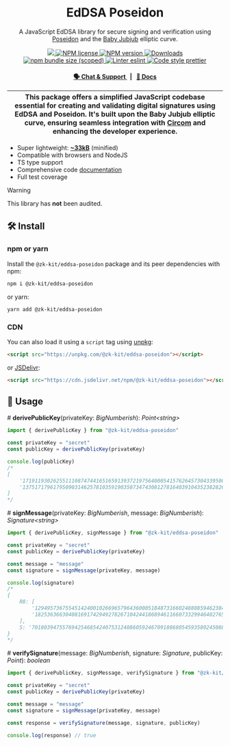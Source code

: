 <p align="center">
    <h1 align="center">
        EdDSA Poseidon
    </h1>
    <p align="center">A JavaScript EdDSA library for secure signing and verification using  <a href="https://www.poseidon-hash.info">Poseidon</a> and the <a href="https://eips.ethereum.org/EIPS/eip-2494">Baby Jubjub</a> elliptic curve.</p>
</p>

<p align="center">
    <a href="https://github.com/privacy-scaling-explorations/zk-kit">
        <img src="https://img.shields.io/badge/project-zk--kit-blue.svg?style=flat-square">
    </a>
    <a href="https://github.com/privacy-scaling-explorations/zk-kit/tree/main/packages/eddsa-poseidon/LICENSE">
        <img alt="NPM license" src="https://img.shields.io/npm/l/%40zk-kit%2Feddsa-poseidon?style=flat-square">
    </a>
    <a href="https://www.npmjs.com/package/@zk-kit/eddsa-poseidon">
        <img alt="NPM version" src="https://img.shields.io/npm/v/@zk-kit/eddsa-poseidon?style=flat-square" />
    </a>
    <a href="https://npmjs.org/package/@zk-kit/eddsa-poseidon">
        <img alt="Downloads" src="https://img.shields.io/npm/dm/@zk-kit/eddsa-poseidon.svg?style=flat-square" />
    </a>
    <a href="https://bundlephobia.com/package/@zk-kit/eddsa-poseidon">
        <img alt="npm bundle size (scoped)" src="https://img.shields.io/bundlephobia/minzip/@zk-kit/eddsa-poseidon" />
    </a>
    <a href="https://eslint.org/">
        <img alt="Linter eslint" src="https://img.shields.io/badge/linter-eslint-8080f2?style=flat-square&logo=eslint" />
    </a>
    <a href="https://prettier.io/">
        <img alt="Code style prettier" src="https://img.shields.io/badge/code%20style-prettier-f8bc45?style=flat-square&logo=prettier" />
    </a>
</p>

<div align="center">
    <h4>
        <a href="https://appliedzkp.org/discord">
            🗣️ Chat &amp; Support
        </a>
        <span>&nbsp;&nbsp;|&nbsp;&nbsp;</span>
        <a href="https://zkkit.pse.dev/modules/_zk_kit_eddsa_poseidon.html">
            📘 Docs
        </a>
    </h4>
</div>

| This package offers a simplified JavaScript codebase essential for creating and validating digital signatures using EdDSA and Poseidon. It's built upon the Baby Jubjub elliptic curve, ensuring seamless integration with [Circom](https://github.com/iden3/circom) and enhancing the developer experience. |
| ------------------------------------------------------------------------------------------------------------------------------------------------------------------------------------------------------------------------------------------------------------------------------------------------------------ |

-   Super lightweight: [**~33kB**](https://bundlephobia.com/package/@zk-kit/eddsa-poseidon@0.1.0) (minified)
-   Compatible with browsers and NodeJS
-   TS type support
-   Comprehensive code [documentation](https://zkkit.pse.dev/modules/_zk_kit_eddsa_poseidon.html)
-   Full test coverage

> [!WARNING]  
> This library has **not** been audited.

## 🛠 Install

### npm or yarn

Install the `@zk-kit/eddsa-poseidon` package and its peer dependencies with npm:

```bash
npm i @zk-kit/eddsa-poseidon
```

or yarn:

```bash
yarn add @zk-kit/eddsa-poseidon
```

### CDN

You can also load it using a `script` tag using [unpkg](https://unpkg.com/):

```html
<script src="https://unpkg.com/@zk-kit/eddsa-poseidon"></script>
```

or [JSDelivr](https://www.jsdelivr.com/):

```html
<script src="https://cdn.jsdelivr.net/npm/@zk-kit/eddsa-poseidon"></script>
```

## 📜 Usage

\# **derivePublicKey**(privateKey: _BigNumberish_): _Point\<string>_

```typescript
import { derivePublicKey } from "@zk-kit/eddsa-poseidon"

const privateKey = "secret"
const publicKey = derivePublicKey(privateKey)

console.log(publicKey)
/*
[
    '17191193026255111087474416516591393721975640005415762645730433950079177536248',
    '13751717961795090314625781035919035073474308127816403910435238282697898234143'
]
*/
```

\# **signMessage**(privateKey: _BigNumberish_, message: _BigNumberish_): _Signature\<string>_

```typescript
import { derivePublicKey, signMessage } from "@zk-kit/eddsa-poseidon"

const privateKey = "secret"
const publicKey = derivePublicKey(privateKey)

const message = "message"
const signature = signMessage(privateKey, message)

console.log(signature)
/*
{    
    R8: [
        '12949573675545142400102669657964360005184873166024880859462384824349649539693',
        '18253636630408169174294927826710424418689461166073329946402765380454102840608'
    ],
    S: '701803947557694254685424075312408605924670918868054593580245088593184746870'
}
*/
```

\# **verifySignature**(message: _BigNumberish_, signature: _Signature_, publicKey: _Point_): _boolean_

```typescript
import { derivePublicKey, signMessage, verifySignature } from "@zk-kit/eddsa-poseidon"

const privateKey = "secret"
const publicKey = derivePublicKey(privateKey)

const message = "message"
const signature = signMessage(privateKey, message)

const response = verifySignature(message, signature, publicKey)

console.log(response) // true
```
